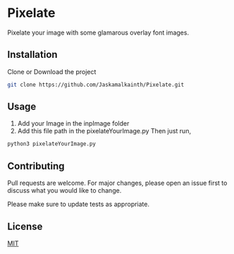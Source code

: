 # Pixelate

Pixelate your image with some glamarous overlay font images. 

## Installation

Clone or Download the project 

```bash
git clone https://github.com/Jaskamalkainth/Pixelate.git
```

## Usage

1. Add your Image in the inpImage folder
2. Add this file path in the pixelateYourImage.py
Then just run,
```bash
python3 pixelateYourImage.py
```

## Contributing
Pull requests are welcome. For major changes, please open an issue first to discuss what you would like to change.

Please make sure to update tests as appropriate.

## License
[MIT](https://choosealicense.com/licenses/mit/)
